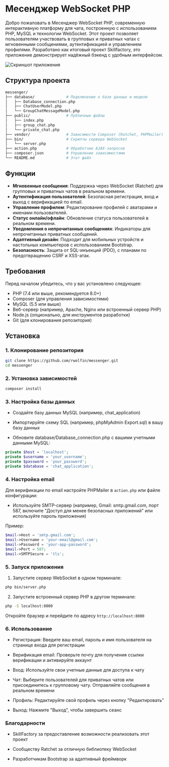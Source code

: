# Месенджер WebSocket PHP

Добро пожаловать в Месенджер WebSocket PHP, современную интерактивную платформу для чата, построенную с использованием PHP, MySQL и технологии WebSocket. Этот проект позволяет пользователям участвовать в групповых и приватных чатах с мгновенными сообщениями, аутентификацией и управлением профилями. Разработано как итоговый проект Skillfactory, это приложение демонстрирует надёжный бэкенд с удобным интерфейсом.

![Скриншот приложения](/img/readme.pngchat/img/readme.png)


## Структура проекта

```bash
messenger/
├── database/              # Подключение к базе данных и модели
│   ├── Database_connection.php
│   ├── ChatUserModel.php
│   └── GroupChatMessageModel.php
├── public/                # Публичные файлы
│   ├── index.php
│   ├── group_chat.php
│   └── private_chat.php
├── vendor/                # Зависимости Composer (Ratchet, PHPMailer)
├── bin/                   # Скрипты сервера WebSocket
│   └── server.php
├── action.php             # Обработчик AJAX-запросов
├── composer.json          # Управление зависимостями
└── README.md              # Этот файл
```



## Функции

- **Мгновенные сообщения**: Поддержка через WebSocket (Ratchet) для групповых и приватных чатов в реальном времени.
- **Аутентификация пользователей**: Безопасная регистрация, вход и выход с верификацией по email.
- **Управление профилем**: Редактирование профилей с аватарами и именами пользователей.
- **Статус онлайн/офлайн**: Обновление статуса пользователей в реальном времени.
- **Уведомления о непрочитанных сообщениях**: Индикаторы для непрочитанных приватных сообщений.
- **Адаптивный дизайн**: Подходит для мобильных устройств и настольных компьютеров с использованием Bootstrap.
- **Безопасность**: Защита от SQL-инъекций (PDO), с планами по предотвращению CSRF и XSS-атак.

## Требования

Перед началом убедитесь, что у вас установлено следующее:

- PHP (7.4 или выше, рекомендуется 8.0+)
- Composer (для управления зависимостями)
- MySQL (5.5 или выше)
- Веб-сервер (например, Apache, Nginx или встроенный сервер PHP)
- Node.js (опционально, для инструментов разработки)
- Git (для клонирования репозитория)

## Установка



### 1. Клонирование репозитория

```bash
git clone https://github.com/rwolfin/messenger.git
cd messenger
```

### 2. Установка зависимостей

```bash
composer install
```

### 3. Настройка базы данных

- Создайте базу данных MySQL (например, chat_application)

- Импортируйте схему SQL (например, phpMyAdmin Export.sql) в вашу базу данных

- Обновите database/Database_connection.php с вашими учетными данными MySQL:

```php
private $host = 'localhost';
private $username = 'your_username';
private $password = 'your_password';
private $database = 'chat_application';
```


### 4. Настройка email

Для верификации по email настройте PHPMailer в ```action.php``` или файле конфигурации:

- Используйте SMTP-сервер (например, Gmail: smtp.gmail.com, порт 587, включите "Доступ для менее безопасных приложений" или используйте пароль приложения)

Пример:

```php
$mail->Host = 'smtp.gmail.com';
$mail->Username = 'your-email@gmail.com';
$mail->Password = 'your-app-password';
$mail->Port = 587;
$mail->SMTPSecure = 'tls';
```

### 5. Запуск приложения

1. Запустите сервер WebSocket в одном терминале:

```bash
php bin/server.php
```
2. Запустите встроенный сервер PHP в другом терминале:

```bash
php -S localhost:8000
```

Откройте браузер и перейдите по адресу ```http://localhost:8000```


### 6. Использование

- Регистрация: Введите ваш email, пароль и имя пользователя на странице входа для регистрации

- Верификация email: Проверьте почту для получения ссылки верификации и активируйте аккаунт

- Вход: Используйте свои учетные данные для доступа к чату

 - Чат: Выберите пользователей для приватных чатов или присоединитесь к групповому чату. Отправляйте сообщения в реальном времени

- Профиль: Редактируйте свой профиль через кнопку "Редактировать"

- Выход: Нажмите "Выход", чтобы завершить сеанс

### Благодарности

- SkillFactory за предоставление возможности реализовать этот проект

- Сообществу Ratchet за отличную библиотеку WebSocket

- Разработчикам Bootstrap за адаптивный фреймворк